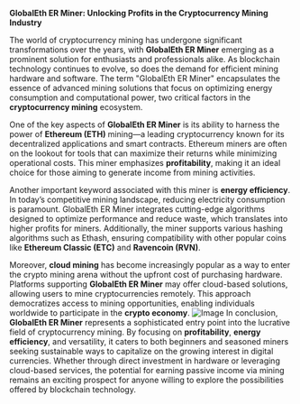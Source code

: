 **GlobalEth ER Miner: Unlocking Profits in the Cryptocurrency Mining Industry**

The world of cryptocurrency mining has undergone significant transformations over the years, with **GlobalEth ER Miner** emerging as a prominent solution for enthusiasts and professionals alike. As blockchain technology continues to evolve, so does the demand for efficient mining hardware and software. The term "GlobalEth ER Miner" encapsulates the essence of advanced mining solutions that focus on optimizing energy consumption and computational power, two critical factors in the **cryptocurrency mining** ecosystem.

One of the key aspects of **GlobalEth ER Miner** is its ability to harness the power of **Ethereum (ETH)** mining—a leading cryptocurrency known for its decentralized applications and smart contracts. Ethereum miners are often on the lookout for tools that can maximize their returns while minimizing operational costs. This miner emphasizes **profitability**, making it an ideal choice for those aiming to generate income from mining activities. 

Another important keyword associated with this miner is **energy efficiency**. In today’s competitive mining landscape, reducing electricity consumption is paramount. GlobalEth ER Miner integrates cutting-edge algorithms designed to optimize performance and reduce waste, which translates into higher profits for miners. Additionally, the miner supports various hashing algorithms such as Ethash, ensuring compatibility with other popular coins like **Ethereum Classic (ETC)** and **Ravencoin (RVN)**.

Moreover, **cloud mining** has become increasingly popular as a way to enter the crypto mining arena without the upfront cost of purchasing hardware. Platforms supporting **GlobalEth ER Miner** may offer cloud-based solutions, allowing users to mine cryptocurrencies remotely. This approach democratizes access to mining opportunities, enabling individuals worldwide to participate in the **crypto economy**.
 ![Image](https://github.com/user-attachments/assets/b6e7b7a2-655e-4d44-8baa-20c566a3cb65)
In conclusion, **GlobalEth ER Miner** represents a sophisticated entry point into the lucrative field of cryptocurrency mining. By focusing on **profitability**, **energy efficiency**, and versatility, it caters to both beginners and seasoned miners seeking sustainable ways to capitalize on the growing interest in digital currencies. Whether through direct investment in hardware or leveraging cloud-based services, the potential for earning passive income via mining remains an exciting prospect for anyone willing to explore the possibilities offered by blockchain technology.